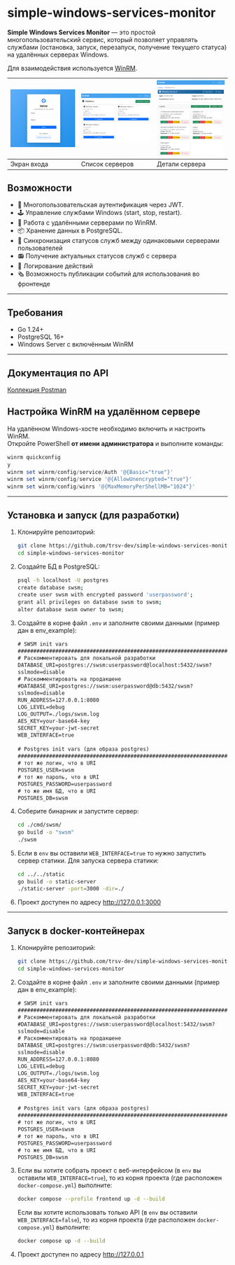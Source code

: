 # simple-windows-services-monitor

**Simple Windows Services Monitor** — это простой многопользовательский сервис,
который позволяет управлять службами (остановка, запуск, перезапуск, получение текущего статуса)
на удалённых серверах Windows.

Для взаимодействия используется [WinRM](https://github.com/masterzen/winrm).

| [<img src="screenshots/screenshot_1.png" width="250"/>](screenshots/screenshot_1.png) | [<img src="screenshots/screenshot_2.png" width="250"/>](screenshots/screenshot_2.png) | [<img src="screenshots/screenshot_3.png" width="250"/>](screenshots/screenshot_3.png) |
|---------------------------------------------------------------------------------------|---------------------------------------------------------------------------------------|---------------------------------------------------------------------------------------|
| Экран входа                                                                           | Список серверов                                                                       | Детали сервера                                                                        |


## Возможности

- 🔑 Многопользовательская аутентификация через JWT.
- 🕹️ Управление службами Windows (start, stop, restart).
- 📡 Работа с удалёнными серверами по WinRM.
- 📦 Хранение данных в PostgreSQL.
- 📢 Синхронизация статусов служб между одинаковыми серверами пользователей
- 📻 Получение актуальных статусов служб с сервера
- 📜 Логирование действий
- 🗞️ Возможность публикации событий для использования во фронтенде
---

## Требования

- Go 1.24+
- PostgreSQL 16+
- Windows Server с включённым WinRM

---

## Документация по API
[Коллекция Postman](https://documenter.getpostman.com/view/26097853/2sB3HqHdhN)

## Настройка WinRM на удалённом сервере

На удалённом Windows-хосте необходимо включить и настроить WinRM.  
Откройте PowerShell **от имени администратора** и выполните команды:

```powershell
winrm quickconfig
y
winrm set winrm/config/service/Auth '@{Basic="true"}'
winrm set winrm/config/service '@{AllowUnencrypted="true"}'
winrm set winrm/config/winrs '@{MaxMemoryPerShellMB="1024"}'
```

---

## Установка и запуск (для разработки)

1. Клонируйте репозиторий:

   ```bash
   git clone https://github.com/trsv-dev/simple-windows-services-monitor.git
   cd simple-windows-services-monitor
   ```
2. Создайте БД в PostgreSQL:
    ```bash
   psql -h localhost -U postgres
   create database swsm;
   create user swsm with encrypted password 'userpassword';
   grant all privileges on database swsm to swsm;
   alter database swsm owner to swsm;
   ```

3. Создайте в корне файл `.env` и заполните своими данными (пример дан в env_example):
    ```env
    # SWSM init vars
    ####################################################################################
    # Раскомментировать для локальной разработки
    DATABASE_URI=postgres://swsm:userpassword@localhost:5432/swsm?sslmode=disable
    # Раскомментировать на продакшене
    #DATABASE_URI=postgres://swsm:userpassword@db:5432/swsm?sslmode=disable
    RUN_ADDRESS=127.0.0.1:8080
    LOG_LEVEL=debug
    LOG_OUTPUT=./logs/swsm.log
    AES_KEY=your-base64-key
    SECRET_KEY=your-jwt-secret
    WEB_INTERFACE=true
    
    # Postgres init vars (для образа postgres)
    ####################################################################################
    # тот же логин, что в URI
    POSTGRES_USER=swsm
    # тот же пароль, что в URI
    POSTGRES_PASSWORD=userpassword
    # то же имя БД, что в URI
    POSTGRES_DB=swsm
   ```

4. Соберите бинарник и запустите сервер:
   ```bash
   cd ./cmd/swsm/
   go build -o "swsm"
   ./swsm
   ```
   
5. Если в `env` вы оставили `WEB_INTERFACE=true` то нужно запустить сервер статики. 
Для запуска сервера статики:
   ```bash
   cd ../../static
   go build -o static-server
   ./static-server -port=3000 -dir=./
   ```
6. Проект доступен по адресу http://127.0.0.1:3000
---

## Запуск в docker-контейнерах

1. Клонируйте репозиторий:
   ```bash
   git clone https://github.com/trsv-dev/simple-windows-services-monitor.git
   cd simple-windows-services-monitor
   ```

2. Создайте в корне файл `.env` и заполните своими данными (пример дан в env_example):
    ```env
    # SWSM init vars
    ####################################################################################
    # Раскомментировать для локальной разработки
    #DATABASE_URI=postgres://swsm:userpassword@localhost:5432/swsm?sslmode=disable
    # Раскомментировать на продакшене
    DATABASE_URI=postgres://swsm:userpassword@db:5432/swsm?sslmode=disable
    RUN_ADDRESS=127.0.0.1:8080
    LOG_LEVEL=debug
    LOG_OUTPUT=./logs/swsm.log
    AES_KEY=your-base64-key
    SECRET_KEY=your-jwt-secret
    WEB_INTERFACE=true
    
    # Postgres init vars (для образа postgres)
    ####################################################################################
    # тот же логин, что в URI
    POSTGRES_USER=swsm
    # тот же пароль, что в URI
    POSTGRES_PASSWORD=userpassword
    # то же имя БД, что в URI
    POSTGRES_DB=swsm
   ```
3. Если вы хотите собрать проект с веб-интерфейсом (в `env` вы оставили `WEB_INTERFACE=true`), 
то из корня проекта (где расположен `docker-compose.yml`) выполните:
   ```bash
   docker compose --profile frontend up -d --build
   ```
   Если вы хотите использовать только API (в `env` вы оставили `WEB_INTERFACE=false`),
   то из корня проекта (где расположен `docker-compose.yml`) выполните:
   ```bash
   docker compose up -d --build
   ```
4. Проект доступен по адресу http://127.0.0.1